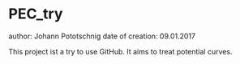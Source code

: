# PEC_try

author: Johann Pototschnig
date of creation: 09.01.2017


This project ist a try to use GitHub.
It aims to treat potential curves.
